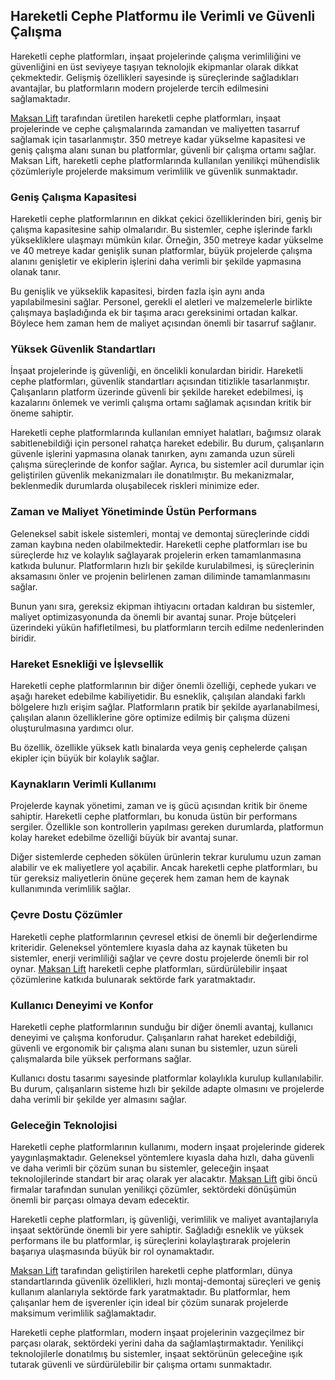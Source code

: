 <h2>Hareketli Cephe Platformu ile Verimli ve Güvenli Çalışma</h2>

<p>Hareketli cephe platformları, inşaat projelerinde çalışma verimliliğini ve güvenliğini en üst seviyeye taşıyan teknolojik ekipmanlar olarak dikkat çekmektedir. Gelişmiş özellikleri sayesinde iş süreçlerinde sağladıkları avantajlar, bu platformların modern projelerde tercih edilmesini sağlamaktadır.</p>

<p><a href="https://maksanlift.com/tr/urunler/hareketli-cephe-platformu/">Maksan Lift</a> tarafından üretilen hareketli cephe platformları, inşaat projelerinde ve cephe çalışmalarında zamandan ve maliyetten tasarruf sağlamak için tasarlanmıştır. 350 metreye kadar yükselme kapasitesi ve geniş çalışma alanı sunan bu platformlar, güvenli bir çalışma ortamı sağlar. Maksan Lift, hareketli cephe platformlarında kullanılan yenilikçi mühendislik çözümleriyle projelerde maksimum verimlilik ve güvenlik sunmaktadır.</p>

<h3>Geniş Çalışma Kapasitesi</h3>

<p>Hareketli cephe platformlarının en dikkat çekici özelliklerinden biri, geniş bir çalışma kapasitesine sahip olmalarıdır. Bu sistemler, cephe işlerinde farklı yüksekliklere ulaşmayı mümkün kılar. Örneğin, 350 metreye kadar yükselme ve 40 metreye kadar genişlik sunan platformlar, büyük projelerde çalışma alanını genişletir ve ekiplerin işlerini daha verimli bir şekilde yapmasına olanak tanır.</p>

<p>Bu genişlik ve yükseklik kapasitesi, birden fazla işin aynı anda yapılabilmesini sağlar. Personel, gerekli el aletleri ve malzemelerle birlikte çalışmaya başladığında ek bir taşıma aracı gereksinimi ortadan kalkar. Böylece hem zaman hem de maliyet açısından önemli bir tasarruf sağlanır.</p>

<h3>Yüksek Güvenlik Standartları</h3>

<p>İnşaat projelerinde iş güvenliği, en öncelikli konulardan biridir. Hareketli cephe platformları, güvenlik standartları açısından titizlikle tasarlanmıştır. Çalışanların platform üzerinde güvenli bir şekilde hareket edebilmesi, iş kazalarını önlemek ve verimli çalışma ortamı sağlamak açısından kritik bir öneme sahiptir.</p>

<p>Hareketli cephe platformlarında kullanılan emniyet halatları, bağımsız olarak sabitlenebildiği için personel rahatça hareket edebilir. Bu durum, çalışanların güvenle işlerini yapmasına olanak tanırken, aynı zamanda uzun süreli çalışma süreçlerinde de konfor sağlar. Ayrıca, bu sistemler acil durumlar için geliştirilen güvenlik mekanizmaları ile donatılmıştır. Bu mekanizmalar, beklenmedik durumlarda oluşabilecek riskleri minimize eder.</p>

<h3>Zaman ve Maliyet Yönetiminde Üstün Performans</h3>

<p>Geleneksel sabit iskele sistemleri, montaj ve demontaj süreçlerinde ciddi zaman kaybına neden olabilmektedir. Hareketli cephe platformları ise bu süreçlerde hız ve kolaylık sağlayarak projelerin erken tamamlanmasına katkıda bulunur. Platformların hızlı bir şekilde kurulabilmesi, iş süreçlerinin aksamasını önler ve projenin belirlenen zaman diliminde tamamlanmasını sağlar.</p>

<p>Bunun yanı sıra, gereksiz ekipman ihtiyacını ortadan kaldıran bu sistemler, maliyet optimizasyonunda da önemli bir avantaj sunar. Proje bütçeleri üzerindeki yükün hafifletilmesi, bu platformların tercih edilme nedenlerinden biridir.</p>

<h3>Hareket Esnekliği ve İşlevsellik</h3>

<p>Hareketli cephe platformlarının bir diğer önemli özelliği, cephede yukarı ve aşağı hareket edebilme kabiliyetidir. Bu esneklik, çalışılan alandaki farklı bölgelere hızlı erişim sağlar. Platformların pratik bir şekilde ayarlanabilmesi, çalışılan alanın özelliklerine göre optimize edilmiş bir çalışma düzeni oluşturulmasına yardımcı olur.</p>

<p>Bu özellik, özellikle yüksek katlı binalarda veya geniş cephelerde çalışan ekipler için büyük bir kolaylık sağlar.</p>

<h3>Kaynakların Verimli Kullanımı</h3>

<p>Projelerde kaynak yönetimi, zaman ve iş gücü açısından kritik bir öneme sahiptir. Hareketli cephe platformları, bu konuda üstün bir performans sergiler. Özellikle son kontrollerin yapılması gereken durumlarda, platformun kolay hareket edebilme özelliği büyük bir avantaj sunar.</p>

<p>Diğer sistemlerde cepheden sökülen ürünlerin tekrar kurulumu uzun zaman alabilir ve ek maliyetlere yol açabilir. Ancak hareketli cephe platformları, bu tür gereksiz maliyetlerin önüne geçerek hem zaman hem de kaynak kullanımında verimlilik sağlar.</p>

<h3>Çevre Dostu Çözümler</h3>

<p>Hareketli cephe platformlarının çevresel etkisi de önemli bir değerlendirme kriteridir. Geleneksel yöntemlere kıyasla daha az kaynak tüketen bu sistemler, enerji verimliliği sağlar ve çevre dostu projelerde önemli bir rol oynar. <a href="https://maksanlift.com">Maksan Lift</a> hareketli cephe platformları, sürdürülebilir inşaat çözümlerine katkıda bulunarak sektörde fark yaratmaktadır.</p>

<h3>Kullanıcı Deneyimi ve Konfor</h3>

<p>Hareketli cephe platformlarının sunduğu bir diğer önemli avantaj, kullanıcı deneyimi ve çalışma konforudur. Çalışanların rahat hareket edebildiği, güvenli ve ergonomik bir çalışma alanı sunan bu sistemler, uzun süreli çalışmalarda bile yüksek performans sağlar.</p>

<p>Kullanıcı dostu tasarımı sayesinde platformlar kolaylıkla kurulup kullanılabilir. Bu durum, çalışanların sisteme hızlı bir şekilde adapte olmasını ve projelerde daha verimli bir şekilde yer almasını sağlar.</p>

<h3>Geleceğin Teknolojisi</h3>

<p>Hareketli cephe platformlarının kullanımı, modern inşaat projelerinde giderek yaygınlaşmaktadır. Geleneksel yöntemlere kıyasla daha hızlı, daha güvenli ve daha verimli bir çözüm sunan bu sistemler, geleceğin inşaat teknolojilerinde standart bir araç olarak yer alacaktır. <a href="https://maksanlift.com">Maksan Lift</a> gibi öncü firmalar tarafından sunulan yenilikçi çözümler, sektördeki dönüşümün önemli bir parçası olmaya devam edecektir.</p>

<p>Hareketli cephe platformları, iş güvenliği, verimlilik ve maliyet avantajlarıyla inşaat sektöründe önemli bir yere sahiptir. Sağladığı esneklik ve yüksek performans ile bu platformlar, iş süreçlerini kolaylaştırarak projelerin başarıya ulaşmasında büyük bir rol oynamaktadır.</p>

<p><a href="https://maksanlift.com">Maksan Lift</a> tarafından geliştirilen hareketli cephe platformları, dünya standartlarında güvenlik özellikleri, hızlı montaj-demontaj süreçleri ve geniş kullanım alanlarıyla sektörde fark yaratmaktadır. Bu platformlar, hem çalışanlar hem de işverenler için ideal bir çözüm sunarak projelerde maksimum verimlilik sağlamaktadır.</p>

<p>Hareketli cephe platformları, modern inşaat projelerinin vazgeçilmez bir parçası olarak, sektördeki yerini daha da sağlamlaştırmaktadır. Yenilikçi teknolojilerle donatılmış bu sistemler, inşaat sektörünün geleceğine ışık tutarak güvenli ve sürdürülebilir bir çalışma ortamı sunmaktadır.</p>
